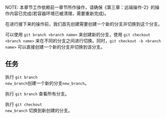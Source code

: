 NOTE: 本章节工作依赖前一章节所作操作，请确保《第三章：远端操作-2》的操作内容已完成(若容器环境已被清理，需要重新完成)。


在进行接下来的操作前，我们首先创建需要创建一个新的分支并切换到这个分支。

可以使用 `git branch <branch name>` 来创建新的分支，使用 `git checkout <branch name>` 来在不同的分支之间进行切换。同时，`git checkout -b <branch name>` 可以直接创建一个新的分支并切换到该分支。

## 任务

执行 <code exec="git branch new_branch">git branch new_branch</code>创建一个新的分支`new_branch`。

执行 <code exec="git branch">git branch</code> 查看所有分支。

执行 <code exec="git checkout new_branch">git checkout new_branch</code> 切换到新创建的分支。